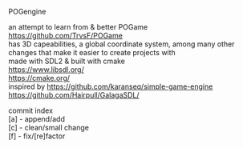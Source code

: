 POGengine<br>

an attempt to learn from & better POGame https://github.com/TrvsF/POGame<br>
has 3D capeabilities, a global coordinate system, among many other changes that make it easier to create projects with<br>
made with SDL2 & built with cmake<br>
https://www.libsdl.org/<br>
https://cmake.org/<br>
inspired by
https://github.com/karanseq/simple-game-engine <br>
https://github.com/Hairpull/GalagaSDL/ <br>

commit index <br>
[a] - append/add<br>
[c] - clean/small change<br>
[f] - fix/[re]factor<br>
